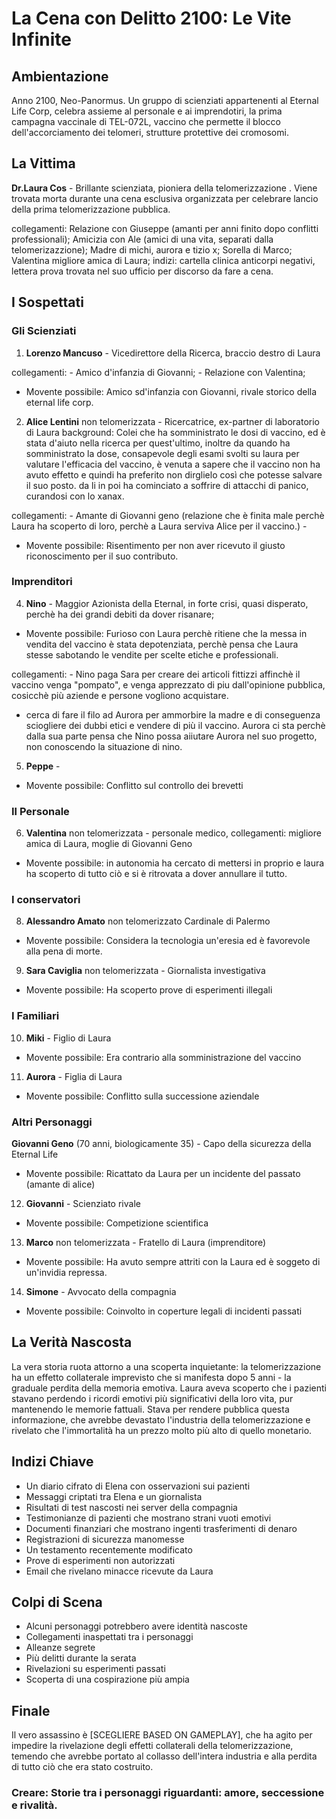 # La Cena con Delitto 2100: Le Vite Infinite

## Ambientazione

Anno 2100, Neo-Panormus. Un gruppo di scienziati appartenenti al Eternal Life Corp, celebra assieme al personale e ai imprendotiri, la prima campagna vaccinale di TEL-072L, vaccino che permette il blocco dell'accorciamento dei telomeri, strutture protettive dei cromosomi.

## La Vittima

**Dr.Laura Cos** - Brillante scienziata, pioniera della telomerizzazione . Viene trovata morta durante una cena esclusiva organizzata per celebrare lancio della prima telomerizzazione pubblica.

collegamenti: Relazione con Giuseppe (amanti per anni finito dopo conflitti professionali);
Amicizia con Ale (amici di una vita, separati dalla telomerizazzione);
Madre di michi, aurora e tizio x;
Sorella di Marco;
Valentina migliore amica di Laura;
indizi: cartella clinica anticorpi negativi, lettera prova trovata nel suo ufficio per discorso da fare a cena.

## I Sospettati

### Gli Scienziati

1. **Lorenzo Mancuso** - Vicedirettore della Ricerca, braccio destro di Laura

collegamenti: - Amico d'infanzia di Giovanni; - Relazione con Valentina;

- Movente possibile: Amico sd'infanzia con Giovanni, rivale storico della eternal life corp.

2. **Alice Lentini** non telomerizzata - Ricercatrice, ex-partner di laboratorio di Laura
   background: Colei che ha somministrato le dosi di vaccino, ed è stata d'aiuto nella ricerca per quest'ultimo, inoltre da quando ha somministrato la dose, consapevole degli esami svolti su laura per valutare l'efficacia del vaccino, è venuta a sapere che il vaccino non ha avuto effetto e quindi ha preferito non dirglielo così che potesse salvare il suo posto. da li in poi ha cominciato a soffrire di attacchi di panico, curandosi con lo xanax.

collegamenti: - Amante di Giovanni geno (relazione che è finita male perchè Laura ha scoperto di loro, perchè a Laura serviva Alice per il vaccino.) -

- Movente possibile: Risentimento per non aver ricevuto il giusto riconoscimento per il suo contributo.

### Imprenditori

4. **Nino** - Maggior Azionista della Eternal, in forte crisi, quasi disperato, perchè ha dei grandi debiti da dover risanare;

- Movente possibile: Furioso con Laura perchè ritiene che la messa in vendita del vaccino è stata depotenziata, perchè pensa che Laura stesse sabotando le vendite per scelte etiche e professionali.

collegamenti: - Nino paga Sara per creare dei articoli fittizzi affinchè il vaccino venga "pompato", e venga apprezzato di piu dall'opinione pubblica, cosicchè più aziende e persone vogliono acquistare.

- cerca di fare il filo ad Aurora per ammorbire la madre e di conseguenza sciogliere dei dubbi etici e vendere di più il vaccino. Aurora ci sta perchè dalla sua parte pensa che Nino possa aiiutare Aurora nel suo progetto, non conoscendo la situazione di nino.

5. **Peppe** -

- Movente possibile: Conflitto sul controllo dei brevetti

### Il Personale

6. **Valentina** non telomerizzata - personale medico,
   collegamenti: migliore amica di Laura, moglie di Giovanni Geno

- Movente possibile: in autonomia ha cercato di mettersi in proprio e laura ha scoperto di tutto ciò e si è ritrovata a dover annullare il tutto.

### I conservatori

8. **Alessandro Amato** non telomerizzato Cardinale di Palermo

- Movente possibile: Considera la tecnologia un'eresia ed è favorevole alla pena di morte.

9. **Sara Caviglia** non telomerizzata - Giornalista investigativa

- Movente possibile: Ha scoperto prove di esperimenti illegali

### I Familiari

10. **Miki** - Figlio di Laura

- Movente possibile: Era contrario alla somministrazione del vaccino

11. **Aurora** - Figlia di Laura

- Movente possibile: Conflitto sulla successione aziendale

### Altri Personaggi

**Giovanni Geno** (70 anni, biologicamente 35) - Capo della sicurezza della Eternal Life

- Movente possibile: Ricattato da Laura per un incidente del passato (amante di alice)

12. **Giovanni** - Scienziato rivale

- Movente possibile: Competizione scientifica

13. **Marco** non telomerizzata - Fratello di Laura
    (imprenditore)

- Movente possibile: Ha avuto sempre attriti con la Laura ed è soggeto di un'invidia repressa.

14. **Simone** - Avvocato della compagnia

- Movente possibile: Coinvolto in coperture legali di incidenti passati

## La Verità Nascosta

La vera storia ruota attorno a una scoperta inquietante: la telomerizzazione ha un effetto collaterale imprevisto che si manifesta dopo 5 anni - la graduale perdita della memoria emotiva. Laura aveva scoperto che i pazienti stavano perdendo i ricordi emotivi più significativi della loro vita, pur mantenendo le memorie fattuali. Stava per rendere pubblica questa informazione, che avrebbe devastato l'industria della telomerizzazione e rivelato che l'immortalità ha un prezzo molto più alto di quello monetario.

## Indizi Chiave

- Un diario cifrato di Elena con osservazioni sui pazienti
- Messaggi criptati tra Elena e un giornalista
- Risultati di test nascosti nei server della compagnia
- Testimonianze di pazienti che mostrano strani vuoti emotivi
- Documenti finanziari che mostrano ingenti trasferimenti di denaro
- Registrazioni di sicurezza manomesse
- Un testamento recentemente modificato
- Prove di esperimenti non autorizzati
- Email che rivelano minacce ricevute da Laura

## Colpi di Scena

- Alcuni personaggi potrebbero avere identità nascoste
- Collegamenti inaspettati tra i personaggi
- Alleanze segrete
- Più delitti durante la serata
- Rivelazioni su esperimenti passati
- Scoperta di una cospirazione più ampia

## Finale

Il vero assassino è [SCEGLIERE BASED ON GAMEPLAY], che ha agito per impedire la rivelazione degli effetti collaterali della telomerizzazione, temendo che avrebbe portato al collasso dell'intera industria e alla perdita di tutto ciò che era stato costruito.

### Creare: Storie tra i personaggi riguardanti: amore, seccessione e rivalità.
